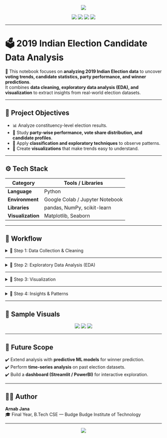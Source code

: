 <p align="center">
  <img src="https://capsule-render.vercel.app/api?type=waving&color=0:00c6ff,100:0072ff&height=250&section=header&text=Election%20Data%20Analysis%20%7C%202019%20India&fontSize=35&fontColor=ffffff&animation=fadeIn&fontAlignY=40" />
</p>

<p align="center">
  <img src="https://img.shields.io/badge/Machine%20Learning-Python-blue?logo=python" />
  <img src="https://img.shields.io/badge/Platform-Google%20Colab-orange?logo=googlecolab" />
  <img src="https://img.shields.io/badge/Visualization-Seaborn%20%7C%20Matplotlib-red" />
  <img src="https://img.shields.io/badge/Library-pandas%20%7C%20NumPy%20%7C%20scikit--learn-green" />
</p>  

---

# 🗳️ 2019 Indian Election Candidate Data Analysis  

📌 This notebook focuses on **analyzing 2019 Indian Election data** to uncover **voting trends, candidate statistics, party performance, and winner predictions**.  
It combines **data cleaning, exploratory data analysis (EDA), and visualization** to extract insights from real-world election datasets.  

---

## 🎯 Project Objectives  
- 📊 Analyze constituency-level election results.  
- 🔎 Study **party-wise performance, vote share distribution, and candidate profiles**.  
- 🧮 Apply **classification and exploratory techniques** to observe patterns.  
- 🎨 Create **visualizations** that make trends easy to understand.  

---

## ⚙️ Tech Stack  

| Category       | Tools / Libraries |
|----------------|------------------|
| **Language**   | Python |
| **Environment**| Google Colab / Jupyter Notebook |
| **Libraries**  | pandas, NumPy, scikit-learn |
| **Visualization** | Matplotlib, Seaborn |

---

## 📂 Workflow  

<details>
<summary> 🔹 Step 1: Data Collection & Cleaning </summary>  

- Loaded the **2019 Indian General Election dataset** from Kaggle.  
- Handled missing values, duplicates, and structured data.  
- Normalized column names for clarity.  

</details>  

---

<details>
<summary> 🔹 Step 2: Exploratory Data Analysis (EDA) </summary>  

- Analyzed **party-wise seat distribution**.  
- Identified **top-performing parties** by constituency count.  
- Studied **gender distribution** of candidates.  
- Checked **vote margins** to highlight competitive constituencies.  

</details>  

---

<details>
<summary> 🔹 Step 3: Visualization </summary>  

📊 Generated charts using **Seaborn & Matplotlib**:  
- **Bar plots** → Party-wise seat count  
- **Pie charts** → Vote share distribution  
- **Heatmaps** → Correlation between votes, assets, liabilities  
- **Histograms** → Candidate age, assets, margin distribution  

</details>  

---

<details>
<summary> 🔹 Step 4: Insights & Patterns </summary>  

✨ Key Findings:  
- Certain parties had **dominant performances in specific regions**.  
- **Independent candidates** showed varied but limited impact.  
- Large disparities observed in **candidate assets vs votes secured**.  
- Gender imbalance evident in **candidate nominations**.  

</details>  

---

## 📸 Sample Visuals  

<p align="center">
  <img src="https://img.icons8.com/color/96/000000/combo-chart.png" />
  <img src="https://img.icons8.com/color/96/000000/pie-chart.png" />
  <img src="https://img.icons8.com/color/96/000000/bar-chart.png" />
</p>  

---

## 🌟 Future Scope  
✔️ Extend analysis with **predictive ML models** for winner prediction.  
✔️ Perform **time-series analysis** on past election datasets.  
✔️ Build a **dashboard (Streamlit / PowerBI)** for interactive exploration.  

---

## 👨‍💻 Author  
**Arnab Jana**  
🎓 Final Year, B.Tech CSE — Budge Budge Institute of Technology  

---

<p align="center">
  <img src="https://capsule-render.vercel.app/api?type=waving&color=0:0072ff,100:00c6ff&height=120&section=footer" />
</p>
